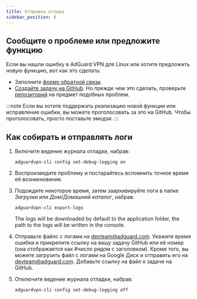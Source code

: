 ```yaml
---
title: Отправка отзыва
sidebar_position: 6
---
```


## Сообщите о проблеме или предложите функцию

Если вы нашли ошибку в AdGuard VPN для Linux или хотите предложить новую функцию, вот как это сделать:

- Заполните [форму обратной связи](https://surveys.adguard.com/en/vpn_linux/form.html).
- [Создайте задачу на GitHub](https://github.com/AdguardTeam/AdGuardVPNCLI/issues/new/choose). Но прежде чем это сделать, проверьте [репозиторий](https://github.com/AdguardTeam/AdGuardVPNCLI/issues?q=is%3AIssue) на предмет подобных проблем.

:::note
Если вы хотите поддержать реализацию новой функции или исправление ошибки, вы можете проголосовать за это на GitHub. Чтобы проголосовать, просто поставьте эмодзи.
:::

## Как собирать и отправлять логи

1. Включите ведение журнала отладки, набрав:

   `adguardvpn-cli config set-debug-logging on`

2. Воспроизведите проблему и постарайтесь вспомнить точное время её возникновения.

3. Подождите некоторое время, затем заархивируйте логи в папке _Загрузки_ или _Дом_/_Домашний каталог_, набрав:

   `adguardvpn-cli export-logs`

   The logs will be downloaded by default to the application folder, the path to the logs will be written in the console.

4. Отправьте файлс c логами на <devteam@adguard.com>. Укажите время ошибки и прикрепите ссылку на вашу задачу GitHub или её номер (она отображается как #число рядом с заголовком). Кроме того, вы можете загрузить файл с логами на Google Диск и отправить его на <devteam@adguard.com>. Добавьте ссылку на файл к задаче на GitHub.

5. Отключите ведение журнала отладки, набрав:

   `adguardvpn-cli config set-debug-logging off`

